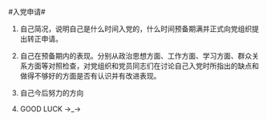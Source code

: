 #入党申请#

1. 自己简况，说明自己是什么时间入党的，什么时间预备期满并正式向党组织提出转正申请。

2. 自己在预备期内的表现。分别从政治思想方面、工作方面、学习方面、群众关系方面等对照检查，对党组织和党员同志们在讨论自己入党时所指出的缺点和做得不够好的方面是否有认识并有改进表现。

3. 自己今后努力的方向

4. GOOD LUCK ->_->
